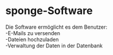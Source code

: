 # sponge-Software

Die Software ermöglicht es dem Benutzer:
<br>
  -E-Mails zu versenden
<br>
  -Dateien hochzuladen
<br>
  -Verwaltung der Daten in der Datenbank
